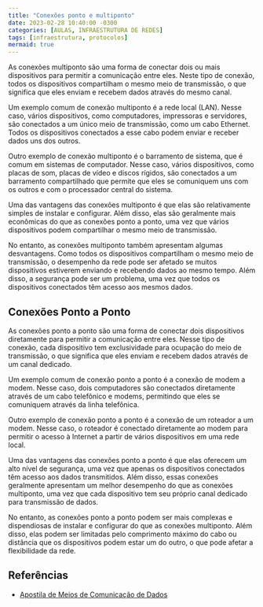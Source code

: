 ```yaml
---
title: "Conexões ponto e multiponto"
date: 2023-02-28 10:40:00 -0300
categories: [AULAS, INFRAESTRUTURA DE REDES]
tags: [infraestrutura, protocolos]
mermaid: true
---
```

As conexões multiponto são uma forma de conectar dois ou mais dispositivos para permitir a comunicação entre eles. Neste tipo de conexão, todos os dispositivos compartilham o mesmo meio de transmissão, o que significa que eles enviam e recebem dados através do mesmo canal.

Um exemplo comum de conexão multiponto é a rede local (LAN). Nesse caso, vários dispositivos, como computadores, impressoras e servidores, são conectados a um único meio de transmissão, como um cabo Ethernet. Todos os dispositivos conectados a esse cabo podem enviar e receber dados uns dos outros.

Outro exemplo de conexão multiponto é o barramento de sistema, que é comum em sistemas de computador. Nesse caso, vários dispositivos, como placas de som, placas de vídeo e discos rígidos, são conectados a um barramento compartilhado que permite que eles se comuniquem uns com os outros e com o processador central do sistema.

Uma das vantagens das conexões multiponto é que elas são relativamente simples de instalar e configurar. Além disso, elas são geralmente mais econômicas do que as conexões ponto a ponto, uma vez que vários dispositivos podem compartilhar o mesmo meio de transmissão.

No entanto, as conexões multiponto também apresentam algumas desvantagens. Como todos os dispositivos compartilham o mesmo meio de transmissão, o desempenho da rede pode ser afetado se muitos dispositivos estiverem enviando e recebendo dados ao mesmo tempo. Além disso, a segurança pode ser um problema, uma vez que todos os dispositivos conectados têm acesso aos mesmos dados.

## Conexões Ponto a Ponto

As conexões ponto a ponto são uma forma de conectar dois dispositivos diretamente para permitir a comunicação entre eles. Nesse tipo de conexão, cada dispositivo tem exclusividade para ocupação do meio de transmissão, o que significa que eles enviam e recebem dados através de um canal dedicado.

Um exemplo comum de conexão ponto a ponto é a conexão de modem a modem. Nesse caso, dois computadores são conectados diretamente através de um cabo telefônico e modems, permitindo que eles se comuniquem através da linha telefônica.

Outro exemplo de conexão ponto a ponto é a conexão de um roteador a um modem. Nesse caso, o roteador é conectado diretamente ao modem para permitir o acesso à Internet a partir de vários dispositivos em uma rede local.

Uma das vantagens das conexões ponto a ponto é que elas oferecem um alto nível de segurança, uma vez que apenas os dispositivos conectados têm acesso aos dados transmitidos. Além disso, essas conexões geralmente apresentam um melhor desempenho do que as conexões multiponto, uma vez que cada dispositivo tem seu próprio canal dedicado para transmissão de dados.

No entanto, as conexões ponto a ponto podem ser mais complexas e dispendiosas de instalar e configurar do que as conexões multiponto. Além disso, elas podem ser limitadas pelo comprimento máximo do cabo ou distância que os dispositivos podem estar um do outro, o que pode afetar a flexibilidade da rede.

## Referências

- [Apostila de Meios de Comunicação de Dados]({{site.data.references.apostilas.redes[0].link}})
